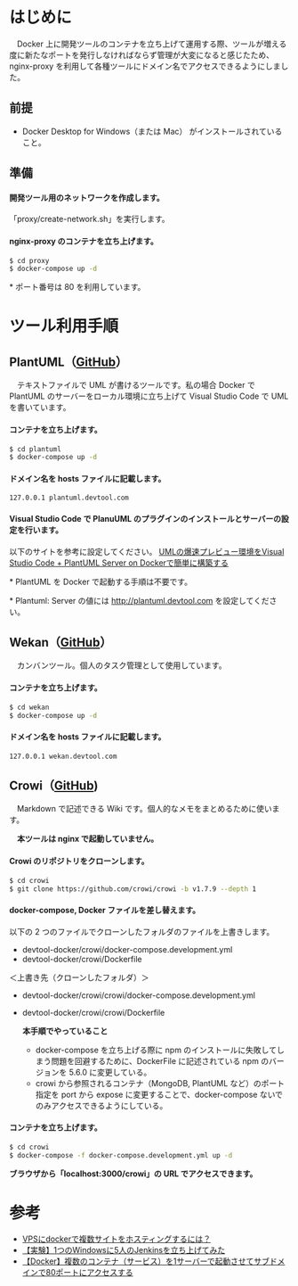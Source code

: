 # はじめに
　Docker 上に開発ツールのコンテナを立ち上げて運用する際、ツールが増える度に新たなポートを発行しなければならず管理が大変になると感じたため、nginx-proxy を利用して各種ツールにドメイン名でアクセスできるようにしました。

## 前提
* Docker Desktop for Windows（または Mac） がインストールされていること。

## 準備
#### 開発ツール用のネットワークを作成します。
「proxy/create-network.sh」を実行します。

#### nginx-proxy のコンテナを立ち上げます。
```bash
$ cd proxy
$ docker-compose up -d
```
\* ポート番号は 80 を利用しています。

# ツール利用手順
## PlantUML（[GitHub](https://github.com/plantuml/plantuml-server)）
　テキストファイルで UML が書けるツールです。私の場合 Docker で PlantUML のサーバーをローカル環境に立ち上げて Visual Studio Code で UML を書いています。

#### コンテナを立ち上げます。
```bash
$ cd plantuml
$ docker-compose up -d
```
#### ドメイン名を hosts ファイルに記載します。
```
127.0.0.1 plantuml.devtool.com
```

#### Visual Studio Code で PlanuUML のプラグインのインストールとサーバーの設定を行います。
以下のサイトを参考に設定してください。
[UMLの爆速プレビュー環境をVisual Studio Code + PlantUML Server on Dockerで簡単に構築する](https://dev.classmethod.jp/tool/plantuml-server-on-docker/)

\* PlantUML を Docker で起動する手順は不要です。

\* Plantuml: Server の値には http://plantuml.devtool.com を設定してください。

## Wekan（[GitHub](https://github.com/wekan/wekan)）
　カンバンツール。個人のタスク管理として使用しています。

#### コンテナを立ち上げます。
```bash
$ cd wekan
$ docker-compose up -d
```

#### ドメイン名を hosts ファイルに記載します。
```
127.0.0.1 wekan.devtool.com
```

## Crowi（[GitHub](https://github.com/crowi/crowi))
　Markdown で記述できる Wiki です。個人的なメモをまとめるために使います。

　**本ツールは nginx で起動していません。**

#### Crowi のリポジトリをクローンします。
```bash
$ cd crowi
$ git clone https://github.com/crowi/crowi -b v1.7.9 --depth 1
```

#### docker-compose, Docker ファイルを差し替えます。
以下の 2 つのファイルでクローンしたフォルダのファイルを上書きします。
* devtool-docker/crowi/docker-compose.development.yml
* devtool-docker/crowi/Dockerfile

＜上書き先（クローンしたフォルダ）＞
* devtool-docker/crowi/crowi/docker-compose.development.yml
* devtool-docker/crowi/crowi/Dockerfile

  **本手順でやっていること**
  * docker-compose を立ち上げる際に npm のインストールに失敗してしまう問題を回避するために、DockerFile に記述されている npm のバージョンを 5.6.0 に変更している。
  * crowi から参照されるコンテナ（MongoDB, PlantUML など）のポート指定を port から expose に変更することで、docker-compose ないでのみアクセスできるようにしている。

#### コンテナを立ち上げます。
```bash
$ cd crowi
$ docker-compose -f docker-compose.development.yml up -d
```
**ブラウザから「localhost:3000/crowi」の URL でアクセスできます。**

# 参考
* [VPSにdockerで複数サイトをホスティングするには？](https://suin.io/561)
* [【実験】1つのWindowsに5人のJenkinsを立ち上げてみた](https://www.taka-output-blog.com/multi-jenkins/)
* [【Docker】複数のコンテナ（サービス）を1サーバーで起動させてサブドメインで80ポートにアクセスする](https://qiita.com/at-946/items/dc8562346904cca2bb3b)
